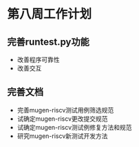 # 第八周工作计划

## 完善runtest.py功能  
- 改善程序可靠性  
- 改善交互  
## 完善文档  
- 完善mugen-riscv测试用例筛选规范  
- 试确定mugen-riscv更改提交规范  
- 试确定mugen-riscv测试例修复方法和规范  
- 研究mugen-riscv新测试开发方法  